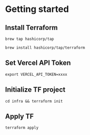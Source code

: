 # Getting started

## Install Terraform

`brew tap hashicorp/tap`

`brew install hashicorp/tap/terraform`

## Set Vercel API Token

`export VERCEL_API_TOKEN=xxxx`

## Initialize TF project

`cd infra && terraform init`

## Apply TF

`terraform apply`
